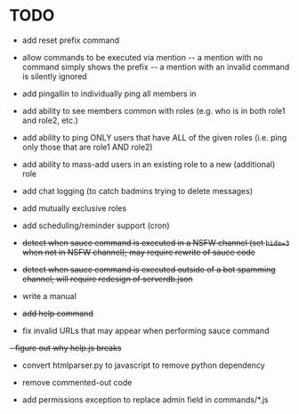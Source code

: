 # TODO

- add reset prefix command

- allow commands to be executed via mention
-- a mention with no command simply shows the prefix
-- a mention with an invalid command is silently ignored

- add pingallin <role> to individually ping all members in <role>

- add ability to see members common with roles (e.g. who is in both role1 and role2, etc.)

- add ability to ping ONLY users that have ALL of the given roles (i.e. ping only those that are role1 AND role2)

- add ability to mass-add users in an existing role to a new (additional) role

- add chat logging (to catch badmins trying to delete messages)

- add mutually exclusive roles

- add scheduling/reminder support (cron)

- ~~detect when sauce command is executed in a NSFW channel (set `hide=3` when not in NSFW channel); may require rewrite of sauce code~~

- ~~detect when sauce command is executed outside of a bot spamming channel; will require redesign of serverdb.json~~

- write a manual

- ~~add help command~~

- fix invalid URLs that may appear when performing sauce command

~~- figure out why help.js breaks~~

- convert htmlparser.py to javascript to remove python dependency

- remove commented-out code

- add permissions exception to replace admin field in commands/*.js
